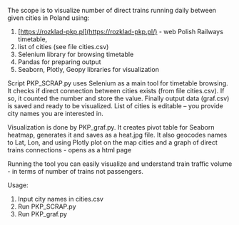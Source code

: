 The scope is to visualize number of direct trains running daily between given cities in Poland using:

1. [https://rozklad-pkp.pl](https://rozklad-pkp.pl/) - web Polish Railways timetable,
2. list of cities (see file cities.csv)
3. Selenium library for browsing timetable
4. Pandas for preparing output
5. Seaborn, Plotly, Geopy libraries for visualization

Script PKP\_SCRAP.py uses Selenium as a main tool for timetable browsing. It checks if direct connection between cities exists (from file cities.csv). If so, it counted the number and store the value. Finally output data (graf.csv) is saved and ready to be visualized. List of cities is editable – you provide city names you are interested in.

Visualization is done by PKP\_graf.py. It creates pivot table for Seaborn heatmap, generates it and saves as a heat.jpg file. It also geocodes names to Lat, Lon, and using Plotly plot on the map cities and a graph of direct trains connections - opens as a html page

Running the tool you can easily visualize and understand train traffic volume - in terms of number of trains not passengers.

Usage:

1. Input city names in cities.csv
2. Run PKP\_SCRAP.py
3. Run PKP\_graf.py
